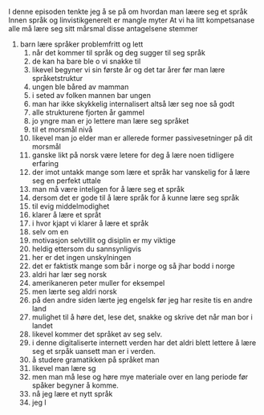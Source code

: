 I denne episoden tenkte jeg å se på  om hvordan man læere seg et språk
Innen språk og linvistikgenerelt er mangle myter
At vi ha litt kompetsanase
alle må lære seg sitt mårsmal 
disse antagelsene stemmer
1. barn lære språker problemfritt og lett
	1. når det kommer til språk og deg sugger til seg språk
	2. de kan ha bare ble o vi snakke til
	3. likevel begyner vi sin første år og det tar årer før man lære språketstruktur
	4. ungen ble båred av mamman
	5. i seted av folken mannen bar ungen
	6. man har ikke skykkelig internalisert altså lær seg noe så godt
	7. alle strukturene fjorten år gammel
	8. jo yngre man er jo lettere man lære seg språket
	9. til et morsmål nivå
	10. likevel man jo elder man er allerede former passivesetninger på dit morsmål
	11. ganske likt på norsk være letere for deg å lære noen tidligere erfaring
	12. der imot untakk mange som lære et språk har vanskelig for å lære seg en perfekt uttale
	13. man må være inteligen for å lære seg et språk
	14. dersom det er gode til å lære språk for å kunne lære seg språk 
	15. til evig middelmodighet
	16. klarer å lære et språt
	17. i hvor kjapt vi klarer å lære et språk 
	18. selv om en
	19. motivasjon selvtillit og disiplin er my viktige 
	20. heldig ettersom du sannsynligvis 
	21. her er det ingen unskylningen
	22. det er faktistk mange som bår i norge og så jhar bodd i norge 
	23. aldri har lær seg norsk
	24. amerikaneren peter muller for eksempel 
	25. men lærte seg aldri norsk
	26. på den andre siden lærte jeg engelsk før jeg har resite tis en andre land
	27. mulighet til å høre det, lese det, snakke og skrive det når man bor i landet
	28. likevel kommer det språket av seg selv.
	29. i denne digitaliserte internett verden har det aldri blett lettere å lære seg et srpåk uansett man er i verden.
	30. å studere gramatikken på språket man 
	31. likevel man lære sg
	32. men man må lese og høre mye materiale over en lang periode før spåker begyner å komme.
	33. nå jeg lære et nytt språk 
	34. jeg l



